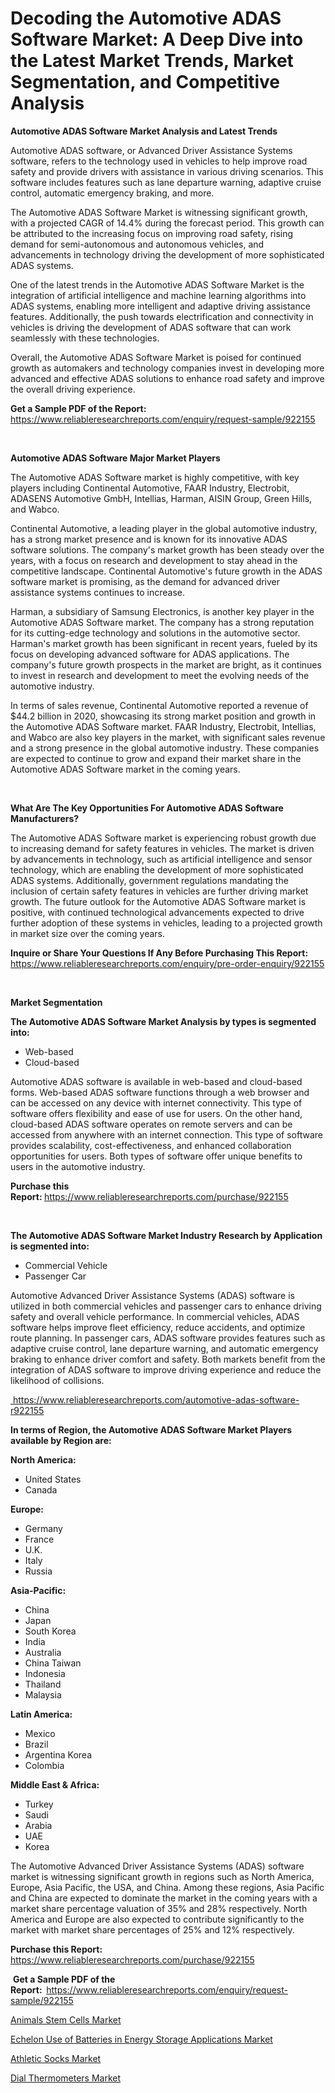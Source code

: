 <p><h1>Decoding the Automotive ADAS Software Market: A Deep Dive into the Latest Market Trends, Market Segmentation, and Competitive Analysis</h1></p><p><strong>Automotive ADAS Software Market Analysis and Latest Trends</strong></p>
<p><p>Automotive ADAS software, or Advanced Driver Assistance Systems software, refers to the technology used in vehicles to help improve road safety and provide drivers with assistance in various driving scenarios. This software includes features such as lane departure warning, adaptive cruise control, automatic emergency braking, and more.</p><p>The Automotive ADAS Software Market is witnessing significant growth, with a projected CAGR of 14.4% during the forecast period. This growth can be attributed to the increasing focus on improving road safety, rising demand for semi-autonomous and autonomous vehicles, and advancements in technology driving the development of more sophisticated ADAS systems.</p><p>One of the latest trends in the Automotive ADAS Software Market is the integration of artificial intelligence and machine learning algorithms into ADAS systems, enabling more intelligent and adaptive driving assistance features. Additionally, the push towards electrification and connectivity in vehicles is driving the development of ADAS software that can work seamlessly with these technologies.</p><p>Overall, the Automotive ADAS Software Market is poised for continued growth as automakers and technology companies invest in developing more advanced and effective ADAS solutions to enhance road safety and improve the overall driving experience.</p></p>
<p><strong>Get a Sample PDF of the Report:&nbsp;</strong> <a href="https://www.reliableresearchreports.com/enquiry/request-sample/922155">https://www.reliableresearchreports.com/enquiry/request-sample/922155</a></p>
<p>&nbsp;</p>
<p><strong>Automotive ADAS Software Major Market Players</strong></p>
<p><p>The Automotive ADAS Software market is highly competitive, with key players including Continental Automotive, FAAR Industry, Electrobit, ADASENS Automotive GmbH, Intellias, Harman, AISIN Group, Green Hills, and Wabco. </p><p>Continental Automotive, a leading player in the global automotive industry, has a strong market presence and is known for its innovative ADAS software solutions. The company's market growth has been steady over the years, with a focus on research and development to stay ahead in the competitive landscape. Continental Automotive's future growth in the ADAS software market is promising, as the demand for advanced driver assistance systems continues to increase.</p><p>Harman, a subsidiary of Samsung Electronics, is another key player in the Automotive ADAS Software market. The company has a strong reputation for its cutting-edge technology and solutions in the automotive sector. Harman's market growth has been significant in recent years, fueled by its focus on developing advanced software for ADAS applications. The company's future growth prospects in the market are bright, as it continues to invest in research and development to meet the evolving needs of the automotive industry.</p><p>In terms of sales revenue, Continental Automotive reported a revenue of $44.2 billion in 2020, showcasing its strong market position and growth in the Automotive ADAS Software market. FAAR Industry, Electrobit, Intellias, and Wabco are also key players in the market, with significant sales revenue and a strong presence in the global automotive industry. These companies are expected to continue to grow and expand their market share in the Automotive ADAS Software market in the coming years.</p></p>
<p>&nbsp;</p>
<p><strong>What Are The Key Opportunities For Automotive ADAS Software Manufacturers?</strong></p>
<p><p>The Automotive ADAS Software market is experiencing robust growth due to increasing demand for safety features in vehicles. The market is driven by advancements in technology, such as artificial intelligence and sensor technology, which are enabling the development of more sophisticated ADAS systems. Additionally, government regulations mandating the inclusion of certain safety features in vehicles are further driving market growth. The future outlook for the Automotive ADAS Software market is positive, with continued technological advancements expected to drive further adoption of these systems in vehicles, leading to a projected growth in market size over the coming years.</p></p>
<p><strong>Inquire or Share Your Questions If Any Before Purchasing This Report:</strong> <a href="https://www.reliableresearchreports.com/enquiry/pre-order-enquiry/922155">https://www.reliableresearchreports.com/enquiry/pre-order-enquiry/922155</a></p>
<p>&nbsp;</p>
<p><strong>Market Segmentation</strong></p>
<p><strong>The Automotive ADAS Software Market Analysis by types is segmented into:</strong></p>
<p><ul><li>Web-based</li><li>Cloud-based</li></ul></p>
<p><p>Automotive ADAS software is available in web-based and cloud-based forms. Web-based ADAS software functions through a web browser and can be accessed on any device with internet connectivity. This type of software offers flexibility and ease of use for users. On the other hand, cloud-based ADAS software operates on remote servers and can be accessed from anywhere with an internet connection. This type of software provides scalability, cost-effectiveness, and enhanced collaboration opportunities for users. Both types of software offer unique benefits to users in the automotive industry.</p></p>
<p><strong>Purchase this Report:&nbsp;</strong><a href="https://www.reliableresearchreports.com/purchase/922155">https://www.reliableresearchreports.com/purchase/922155</a></p>
<p>&nbsp;</p>
<p><strong>The Automotive ADAS Software Market Industry Research by Application is segmented into:</strong></p>
<p><ul><li>Commercial Vehicle</li><li>Passenger Car</li></ul></p>
<p><p>Automotive Advanced Driver Assistance Systems (ADAS) software is utilized in both commercial vehicles and passenger cars to enhance driving safety and overall vehicle performance. In commercial vehicles, ADAS software helps improve fleet efficiency, reduce accidents, and optimize route planning. In passenger cars, ADAS software provides features such as adaptive cruise control, lane departure warning, and automatic emergency braking to enhance driver comfort and safety. Both markets benefit from the integration of ADAS software to improve driving experience and reduce the likelihood of collisions.</p></p>
<p><a href="https://www.reliableresearchreports.com/automotive-adas-software-r922155">&nbsp;https://www.reliableresearchreports.com/automotive-adas-software-r922155</a></p>
<p><strong>In terms of Region, the Automotive ADAS Software Market Players available by Region are:</strong></p>
<p>
    <p> <strong> North America: </strong>
        <ul>
            <li>United States</li>
            <li>Canada</li>
        </ul>
        </p> 
    <p> <strong> Europe: </strong>
        <ul>
            <li>Germany</li>
            <li>France</li>
            <li>U.K.</li>
            <li>Italy</li>
            <li>Russia</li>
        </ul>
        </p> 
    <p> <strong> Asia-Pacific: </strong>
        <ul>
            <li>China</li>
            <li>Japan</li>
            <li>South Korea</li>
            <li>India</li>
            <li>Australia</li>
            <li>China Taiwan</li>
            <li>Indonesia</li>
            <li>Thailand</li>
            <li>Malaysia</li>
        </ul>
        </p> 
    <p> <strong> Latin America: </strong>
        <ul>
            <li>Mexico</li>
            <li>Brazil</li>
            <li>Argentina Korea</li>
            <li>Colombia</li>
        </ul>
        </p> 
    <p> <strong> Middle East & Africa: </strong>
        <ul>
            <li>Turkey</li>
            <li>Saudi</li>
            <li>Arabia</li>
            <li>UAE</li>
            <li>Korea</li>
        </ul>
    </p>
    </p>
<p><p>The Automotive Advanced Driver Assistance Systems (ADAS) software market is witnessing significant growth in regions such as North America, Europe, Asia Pacific, the USA, and China. Among these regions, Asia Pacific and China are expected to dominate the market in the coming years with a market share percentage valuation of 35% and 28% respectively. North America and Europe are also expected to contribute significantly to the market with market share percentages of 25% and 12% respectively.</p></p>
<p><strong>Purchase this Report: </strong><a href="https://www.reliableresearchreports.com/purchase/922155">https://www.reliableresearchreports.com/purchase/922155</a></p>
<p>&nbsp;<strong>Get a Sample PDF of the Report:&nbsp;&nbsp;</strong><a href="https://www.reliableresearchreports.com/enquiry/request-sample/922155">https://www.reliableresearchreports.com/enquiry/request-sample/922155</a></p>
<p><strong></strong></p>
<p><p><a href="https://github.com/joannesouthgate/Market-Research-Report-List-3/blob/main/animals-stem-cells-market.md">Animals Stem Cells Market</a></p><p><a href="https://github.com/sofayahoo2023/Market-Research-Report-List-4/blob/main/echelon-use-of-batteries-in-energy-storage-applications-market.md">Echelon Use of Batteries in Energy Storage Applications Market</a></p><p><a href="https://www.linkedin.com/pulse/athletic-socks-market-competitive-analysis-trends-forecast-jzd6f?trackingId=2USOhvc4YAXxg1p9dqCCaQ%3D%3D">Athletic Socks Market</a></p><p><a href="https://www.linkedin.com/pulse/dial-thermometers-market-size-trends-complete-industry-overview-p4qsf?trackingId=zu5v57xFB6coFMhZFPkbSw%3D%3D">Dial Thermometers Market</a></p></p>